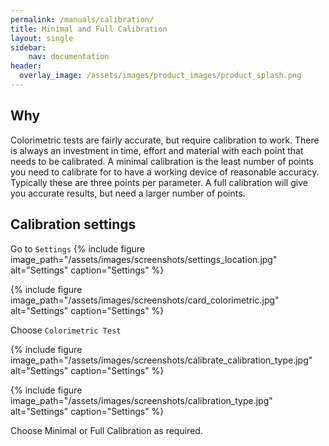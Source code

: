 ```yaml
---
permalink: /manuals/calibration/
title: Minimal and Full Calibration
layout: single
sidebar: 
    nav: documentation
header:
  overlay_image: /assets/images/product_images/product_splash.png
---
```

## Why
Colorimetric tests are fairly accurate, but require calibration to work. There is always an investment in time, effort and material with each point that needs to be calibrated. A minimal calibration is the least number of points you need to calibrate for to have a working device of reasonable accuracy. Typically these are three points per parameter. A full calibration will give you accurate results, but need a larger number of points.

## Calibration settings
Go to `Settings`
{% include figure image_path="/assets/images/screenshots/settings_location.jpg" alt="Settings" caption="Settings" %}

{% include figure image_path="/assets/images/screenshots/card_colorimetric.jpg" alt="Settings" caption="Settings" %}

Choose `Colorimetric Test`

{% include figure image_path="/assets/images/screenshots/calibrate_calibration_type.jpg" alt="Settings" caption="Settings" %}

{% include figure image_path="/assets/images/screenshots/calibration_type.jpg" alt="Settings" caption="Settings" %}

Choose Minimal or Full Calibration as required.


